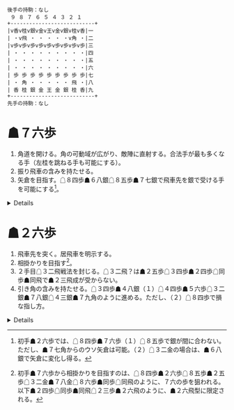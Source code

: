 ```
後手の持駒：なし
 ９ ８ ７ ６ ５ ４ ３ ２ １
+---------------------------+
|v香v桂v銀v金v王v金v銀v桂v香|一
| ・v飛 ・ ・ ・ ・ ・v角 ・|二
|v歩v歩v歩v歩v歩v歩v歩v歩v歩|三
| ・ ・ ・ ・ ・ ・ ・ ・ ・|四
| ・ ・ ・ ・ ・ ・ ・ ・ ・|五
| ・ ・ ・ ・ ・ ・ ・ ・ ・|六
| 歩 歩 歩 歩 歩 歩 歩 歩 歩|七
| ・ 角 ・ ・ ・ ・ ・ 飛 ・|八
| 香 桂 銀 金 王 金 銀 桂 香|九
+---------------------------+
先手の持駒：なし
```

# ☗７六歩
1. 角道を開ける。角の可動域が広がり、敵陣に直射する。合法手が最も多くなる手（左桂を跳ねる手も可能にする）。
1. 振り飛車の含みを持たせる。
1. 矢倉を目指す。☖８四歩☗６八銀☖８五歩☗７七銀で飛車先を銀で受ける手を可能にする[^1]。

<details>
## ☖３四歩
1. 振り飛車の含みを持たせる。
1. 横歩取りを目指す。

### ☗２六歩
#### ☖８四歩☗２五歩☖８五歩
##### ☗７八金
###### ☖３二金☗２四歩☖同歩☗同飛
* ☖８六歩☗同歩☖同飛
    * ☗３四飛
* ☖２三歩☗３四飛☖８八角成☗同銀☖２五角

###### ☖８六歩☗同歩☖同飛
* ☗２四歩☖同歩☗同飛
    * ☖３二金
    * ☖８八角成☗同銀☖３三角？
* ☗２二角成☖同銀☗７七角？

##### ☗２四歩☖同歩☗同飛
###### ☖３二金
* ☗７八金
* ☗３四飛？☖８八角成☗同銀☖４五角

### ☗２二角成☖同銀☗４五角

## ☖８四歩
1. 居飛車を明示する。矢倉、角換わりを受けて立つ。

### ☗６八銀☖３四歩☗７七銀☖６二銀☗２六歩☖４二銀☗２五歩☖３三銀

### ☗２六歩
#### ☖８五歩
##### ☗７七角☖３四歩☗８八銀☖３二金☗７八金☖７七角成☗同銀☖２二銀

##### ☗２五歩
###### ☖３二金☗７七角☖３四歩☗８八銀☖７七角成☗同銀☖２二銀
###### ☖３四歩
###### ☖８六歩？

#### ☖３二金
</details>

# ☗２六歩
1. 飛車先を突く。居飛車を明示する。
1. 相掛かりを目指す[^2]。
1. ２手目☖３二飛戦法を封じる。☖３二飛？は☗２五歩☖３四歩☗２四歩☖同歩☗同飛で☗２三飛成が受からない。
1. 引き角の含みを持たせる。☖３四歩☗４八銀（１）☖４四歩☗５六歩☖３二銀☗７八銀☖４三銀☗７九角のように進める。ただし、（２）☖８四歩で損な指し方。

<details>
## ☖８四歩
1. 居飛車を明示する。
1. 相掛かりを受けて立つ。

### ☗２五歩
#### ☖８五歩
##### ☗７八金
###### ☖３二金
* ☗３八銀☖７二銀☗９六歩
* ☗２四歩☖同歩☗同飛☖２三歩
    * ☗２六飛
    * ☗２八飛

###### ☖８六歩☗同歩☖同飛？

##### ☗２四歩☖同歩☗同飛？
##### ☗７六歩

### ☗７六歩

## ☖３四歩
1. 振り飛車の含みを持たせる。
1. 横歩取りを目指す。
1. 相掛かりを拒否する。

### ☗７六歩
### ☗２五歩☖３三角☗７六歩
</details>

[^1]: 初手☗２六歩では、☖８四歩☗７六歩（１）☖８五歩で銀が間に合わない。ただし、☗７七角からのウソ矢倉は可能。（２）☖３二金の場合は、☗６八銀で矢倉に変化し得る。

[^2]: 初手☗７六歩から相掛かりを目指すのは、☖８四歩☗２六歩☖８五歩☗２五歩☖３二金☗７八金☖８六歩☗同歩☖同飛のように、７六の歩を狙われる。以下☗２四歩☖同歩☗同飛☖２三歩☗２六飛のように、☗２六飛型に限定される。
